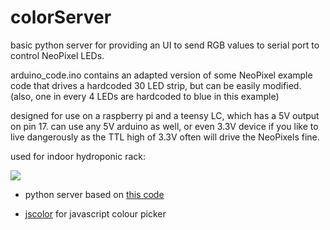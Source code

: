 # colorServer

basic python server for providing an UI to send RGB values to serial port to control NeoPixel LEDs. 

arduino_code.ino contains an adapted version of some NeoPixel example code that drives a hardcoded 30 LED strip, but can be easily modified. (also, one in every 4 LEDs are hardcoded to blue in this example)

designed for use on a raspberry pi and a teensy LC, which has a 5V output on pin 17. can use any 5V arduino as well, or even 3.3V device if you like to live dangerously as the TTL high of 3.3V often will drive the NeoPixels fine.

used for indoor hydroponic rack:

![](http://i.imgur.com/iKf5VyS.gif)

- python server based on [this code](https://gist.github.com/thepacketgeek/65bea2613d3d23f9bea5)

- [jscolor](http://jscolor.com/) for javascript colour picker
